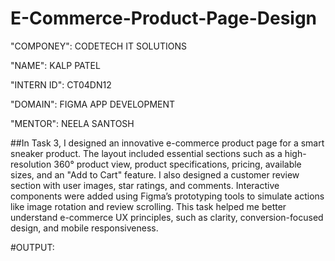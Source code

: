 # E-Commerce-Product-Page-Design

"COMPONEY": CODETECH IT SOLUTIONS

"NAME": KALP PATEL

"INTERN ID": CT04DN12

"DOMAIN": FIGMA APP DEVELOPMENT

"MENTOR": NEELA SANTOSH

##In Task 3, I designed an innovative e-commerce product page for a smart sneaker product. The layout included essential sections such as a high-resolution 360° product view, product specifications, pricing, available sizes, and an "Add to Cart" feature. I also designed a customer review section with user images, star ratings, and comments. Interactive components were added using Figma’s prototyping tools to simulate actions like image rotation and review scrolling. This task helped me better understand e-commerce UX principles, such as clarity, conversion-focused design, and mobile responsiveness.

#OUTPUT:

